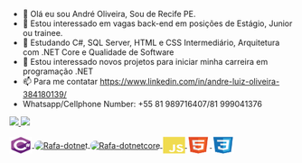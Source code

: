 - 👋 Olá eu sou André Oliveira, Sou de Recife PE.
- 👀 Estou interessado em vagas back-end em posições de Estágio, Junior ou trainee.
- 🌱 Estudando C#, SQL Server, HTML e CSS Intermediário, Arquitetura com .NET Core e Qualidade de Software
- 💞️ Estou interessado novos projetos para iniciar minha carreira em programação .NET
- 📫 Para me contatar https://www.linkedin.com/in/andre-luiz-oliveira-384180139/
- Whatsapp/Cellphone Number:  +55 81 989716407/81 999041376

<div align="left">
  <a href="https://github.com/andrewoliver616">
  <img height="180em" src="https://github-readme-stats.vercel.app/api?username=andrewoliver616&show_icons=true&theme=dark&include_all_commits=true&count_private=true"/>
  <img height="180em" src="https://github-readme-stats.vercel.app/api/top-langs/?username=andrewoliver616&layout=compact&langs_count=7&theme=dark"/>
</div>
  
  <div style="display: inline_block"><br>
  	  <img align="center" alt="Rafa-Csharp" height="30" width="40" src="https://raw.githubusercontent.com/devicons/devicon/master/icons/csharp/csharp-original.svg">
    <img align="center" alt="Rafa-dotnet" height="30" style="border-radius:40px;" src="https://cdn.jsdelivr.net/gh/devicons/devicon/icons/dot-net/dot-net-plain-wordmark.svg">
    <img align="center" alt="Rafa-dotnetcore" height="30" style="border-radius:40px;" src="https://cdn.jsdelivr.net/gh/devicons/devicon/icons/dotnetcore/dotnetcore-original.svg">
    <img align="center" alt="Rafa-Js" height="30" width="40" src="https://raw.githubusercontent.com/devicons/devicon/master/icons/javascript/javascript-plain.svg">
  <img align="center" alt="Rafa-HTML" height="30" width="40" src="https://raw.githubusercontent.com/devicons/devicon/master/icons/html5/html5-original.svg">
  <img align="center" alt="Rafa-CSS" height="30" width="40" src="https://raw.githubusercontent.com/devicons/devicon/master/icons/css3/css3-original.svg">
</div>
